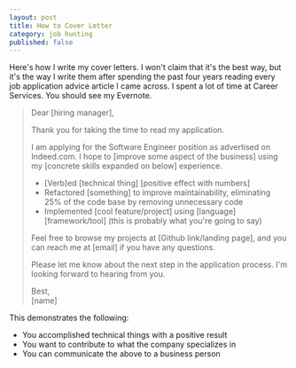 ```yaml
---
layout: post
title: How to Cover Letter
category: job hunting
published: false
---
```


Here's how I write my cover letters. I won't claim that it's the best way, but it's the way I write them after spending the past four years reading every job application advice article I came across. I spent a lot of time at Career Services. You should see my Evernote.

>Dear [hiring manager],
>
>Thank you for taking the time to read my application.
>
>I am applying for the Software Engineer position as advertised on Indeed.com. I hope to [improve some aspect of the business] using my [concrete skills expanded on below] experience.
>
>- [Verb]ed [technical thing] [positive effect with numbers]
>- Refactored [something] to improve maintainability, eliminating 25% of the code base by removing unnecessary code
>- Implemented [cool feature/project] using [language] [framework/tool] (this is probably what you're going to say)
>
>Feel free to browse my projects at [Github link/landing page], and you can reach me at [email] if you have any questions.
>
>Please let me know about the next step in the application process. I'm looking forward to hearing from you.
>
>Best,  
>[name]

This demonstrates the following:

- You accomplished technical things with a positive result
- You want to contribute to what the company specializes in
- You can communicate the above to a business person